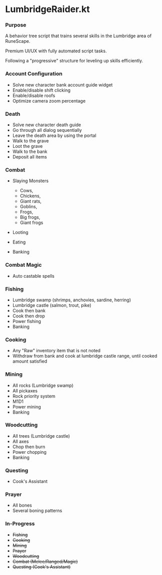 # LumbridgeRaider.kt

### Purpose

<p>A behavior tree script that trains several skills in the Lumbridge area of RuneScape.</p>
<p>Premium UI/UX with fully automated script tasks.</p>
<p>Following a "progressive" structure for leveling up skills efficiently.</p>

### Account Configuration
* Solve new character bank account guide widget
* Enable/disable shift clicking
* Enable/disable roofs
* Optimize camera zoom percentage

### Death
* Solve new character death guide
* Go through all dialog sequentially
* Leave the death area by using the portal
* Walk to the grave
* Loot the grave
* Walk to the bank
* Deposit all items

### Combat
* Slaying Monsters
  * Cows, 
  * Chickens, 
  * Giant rats, 
  * Goblins,
  * Frogs,
  * Big frogs,
  * Giant frogs
  
* Looting
* Eating
* Banking

### Combat Magic
* Auto castable spells

### Fishing
* Lumbridge swamp (shrimps, anchovies, sardine, herring)
* Lumbridge castle (salmon, trout, pike)
* Cook then bank
* Cook then drop
* Power fishing
* Banking

### Cooking
* Any "Raw" inventory item that is not noted
* Withdraw from bank and cook at lumbridge castle range, until cooked amount satisfied

### Mining
* All rocks (Lumbridge swamp)
* All pickaxes
* Rock priority system
* M1D1
* Power mining
* Banking

### Woodcutting
* All trees (Lumbridge castle)
* All axes
* Chop then burn
* Power chopping
* Banking

### Questing
* Cook's Assistant

### Prayer
* All bones
* Several boning patterns

### In-Progress
* ~~Fishing~~
* ~~Cooking~~
* ~~Mining~~
* ~~Prayer~~
* ~~Woodcutting~~
* ~~Combat (Melee/Ranged/Magic)~~
* ~~Questing (Cook's Assistant)~~
